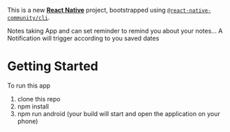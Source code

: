 This is a new [**React Native**](https://reactnative.dev) project, bootstrapped using [`@react-native-community/cli`](https://github.com/react-native-community/cli).


Notes taking App and can set reminder to remind you about your notes... A Notification will trigger according to you saved dates


# Getting Started 
To run this app

1. clone this repo
2. npm install
3. npm run android (your build will start and open the application on your phone)

   
